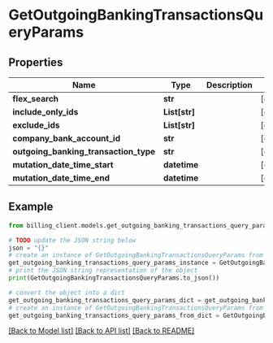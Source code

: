 # GetOutgoingBankingTransactionsQueryParams


## Properties

Name | Type | Description | Notes
------------ | ------------- | ------------- | -------------
**flex_search** | **str** |  | [optional] 
**include_only_ids** | **List[str]** |  | [optional] 
**exclude_ids** | **List[str]** |  | [optional] 
**company_bank_account_id** | **str** |  | [optional] 
**outgoing_banking_transaction_type** | **str** |  | [optional] 
**mutation_date_time_start** | **datetime** |  | [optional] 
**mutation_date_time_end** | **datetime** |  | [optional] 

## Example

```python
from billing_client.models.get_outgoing_banking_transactions_query_params import GetOutgoingBankingTransactionsQueryParams

# TODO update the JSON string below
json = "{}"
# create an instance of GetOutgoingBankingTransactionsQueryParams from a JSON string
get_outgoing_banking_transactions_query_params_instance = GetOutgoingBankingTransactionsQueryParams.from_json(json)
# print the JSON string representation of the object
print(GetOutgoingBankingTransactionsQueryParams.to_json())

# convert the object into a dict
get_outgoing_banking_transactions_query_params_dict = get_outgoing_banking_transactions_query_params_instance.to_dict()
# create an instance of GetOutgoingBankingTransactionsQueryParams from a dict
get_outgoing_banking_transactions_query_params_from_dict = GetOutgoingBankingTransactionsQueryParams.from_dict(get_outgoing_banking_transactions_query_params_dict)
```
[[Back to Model list]](../README.md#documentation-for-models) [[Back to API list]](../README.md#documentation-for-api-endpoints) [[Back to README]](../README.md)


